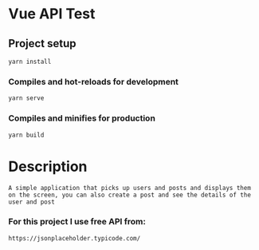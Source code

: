 # Vue API Test

## Project setup
```
yarn install
```

### Compiles and hot-reloads for development
```
yarn serve
```

### Compiles and minifies for production
```
yarn build
```
# Description

```
A simple application that picks up users and posts and displays them 
on the screen, you can also create a post and see the details of the 
user and post
```

### For this project I use free API from:
```
https://jsonplaceholder.typicode.com/
```